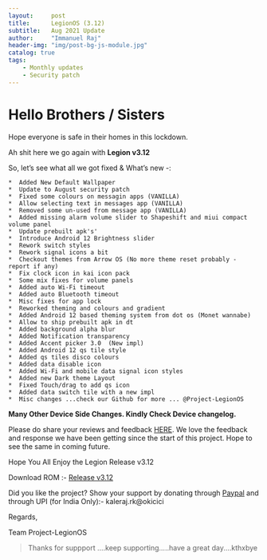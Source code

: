 ```yaml
---
layout:     post
title:      LegionOS (3.12)
subtitle:   Aug 2021 Update
author:     "Immanuel Raj"
header-img: "img/post-bg-js-module.jpg"
catalog: true
tags:
    - Monthly updates
    - Security patch
---
```

# Hello Brothers / Sisters

Hope everyone is safe in their homes in this lockdown. 

Ah shit here we go again with **Legion v3.12**

So, let’s see what all we got fixed & What’s new -:

```
*  Added New Default Wallpaper
*  Update to August security patch
*  Fixed some colours on messagin apps (VANILLA)
*  Allow selecting text in messages app (VANILLA)
*  Removed some un-used from message app (VANILLA)
*  Added missing alarm volume slider to Shapeshift and miui compact volume panel
*  Update prebuilt apk's'
*  Introduce Android 12 Brightness slider
*  Rework switch styles
*  Rework signal icons a bit
*  Checkout themes from Arrow OS (No more theme reset probably - report if any)
*  Fix clock icon in kai icon pack
*  Some mix fixes for volume panels
*  Added auto Wi-Fi timeout
*  Added auto Bluetooth timeout
*  Misc fixes for app lock
*  Reworked theming and colours and gradient
*  Added Android 12 based theming system from dot os (Monet wannabe)
*  Allow to ship prebuilt apk in dt
*  Added background alpha blur
*  Added Notification transparency
*  Added Accent picker 3.0  (New impl)
*  Added Android 12 qs tile style
*  Added qs tiles disco colours
*  Added data disable icon
*  Added Wi-Fi and mobile data signal icon styles
*  Added new Dark theme Layout
*  Fixed Touch/drag to add qs icon
*  Added data switch tile with a new impl
*  Misc changes ...check our Github for more ... @Project-LegionOS
```
<!--adsense-->
**Many Other Device Side Changes. Kindly Check Device changelog.**


Please do share your reviews and feedback [HERE](https://sourceforge.net/projects/legionrom/reviews). We love the feedback and response we have been getting since the start of this project. Hope to see the same in coming future.

Hope You All Enjoy the Legion Release v3.12

Download ROM :- [Release v3.12](https://legionos.org/) 

Did you like the project? Show your support by donating through [Paypal](https://paypal.me/rajkale99) and  through UPI (for India Only):- kaleraj.rk@okicici

Regards,

Team Project-LegionOS

<!--adsense-->
>Thanks for suppport ....keep supporting.....have a great day....kthxbye
